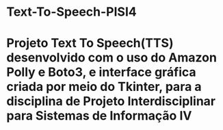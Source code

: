 # Text-To-Speech-PISI4

# Projeto Text To Speech(TTS) desenvolvido com o uso do Amazon Polly e Boto3, e interface gráfica criada por meio do Tkinter, para a disciplina de Projeto Interdisciplinar para Sistemas de Informação IV
